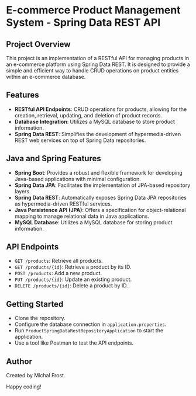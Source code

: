# E-commerce Product Management System - Spring Data REST API

## Project Overview
This project is an implementation of a RESTful API for managing products in an e-commerce platform using Spring Data REST. It is designed to provide a simple and efficient way to handle CRUD operations on product entities within an e-commerce database.

## Features
- **RESTful API Endpoints**: CRUD operations for products, allowing for the creation, retrieval, updating, and deletion of product records.
- **Database Integration**: Utilizes a MySQL database to store product information.
- **Spring Data REST**: Simplifies the development of hypermedia-driven REST web services on top of Spring Data repositories.

## Java and Spring Features
- **Spring Boot**: Provides a robust and flexible framework for developing Java-based applications with minimal configuration.
- **Spring Data JPA**: Facilitates the implementation of JPA-based repository layers.
- **Spring Data REST**: Automatically exposes Spring Data JPA repositories as hypermedia-driven RESTful services.
- **Java Persistence API (JPA)**: Offers a specification for object-relational mapping to manage relational data in Java applications.
- **MySQL Database**: Utilizes a MySQL database for storing product information.

## API Endpoints
- `GET /products`: Retrieve all products.
- `GET /products/{id}`: Retrieve a product by its ID.
- `POST /products`: Add a new product.
- `PUT /products/{id}`: Update an existing product.
- `DELETE /products/{id}`: Delete a product by ID.

## Getting Started
- Clone the repository.
- Configure the database connection in `application.properties`.
- Run `ProductSpringDataRestRepositoryApplication` to start the application.
- Use a tool like Postman to test the API endpoints.

## Author
Created by Michal Frost.

Happy coding!
